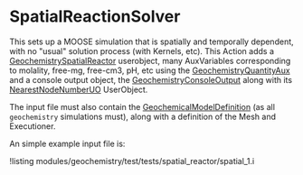 # SpatialReactionSolver

This sets up a MOOSE simulation that is spatially and temporally dependent, with no "usual" solution process (with Kernels, etc).  This Action adds a [GeochemistrySpatialReactor](GeochemistrySpatialReactor.md) userobject, many AuxVariables corresponding to molality, free-mg, free-cm3, pH, etc using the [GeochemistryQuantityAux](GeochemistryQuantityAux.md) and a console output object, the [GeochemistryConsoleOutput](GeochemistryConsoleOutput.md) along with its [NearestNodeNumberUO](framework:NearestNodeNumberUO.md) UserObject.

The input file must also contain the [GeochemicalModelDefinition](GeochemicalModelDefinition.md) (as all `geochemistry` simulations must), along with a definition of the Mesh and Executioner.

An simple example input file is:

!listing modules/geochemistry/test/tests/spatial_reactor/spatial_1.i

